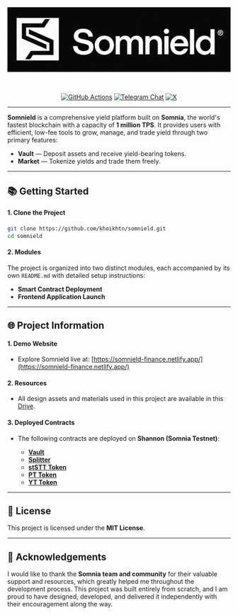<div align="center">
  <img src="/assets/somnield_logo.png" alt="SOMNIELD Logo" width="full"/>

  &nbsp;

[![GitHub Actions][gha-badge]][gha-url] [![Telegram Chat][tg-badge]][tg-url] [![X][x-badge]][x-url]

[gha-badge]: https://img.shields.io/badge/GitHub-Commits-blue?style=flat-square&logo=github
[gha-url]: https://github.com/khoikhtn/somnield#

[tg-badge]: https://img.shields.io/badge/Telegram-Chat-blue?style=flat-square&logo=telegram
[tg-url]: https://t.me/khoitm2109

[x-badge]: https://img.shields.io/badge/-000000?style=flat-square&logo=x&logoColor=white
[x-url]: ''
</div>

---
**Somnield** is a comprehensive yield platform built on **Somnia**, the world's fastest blockchain with a capacity of **1 million TPS**. It provides users with efficient, low-fee tools to grow, manage, and trade yield through two primary features:

- **Vault** — Deposit assets and receive yield-bearing tokens.  
- **Market** — Tokenize yields and trade them freely.  

---

## 📚 Getting Started

#### 1. Clone the Project
```bash
git clone https://github.com/khoikhtn/somnield.git
cd somnield
```

#### 2. Modules
The project is organized into two distinct modules, each accompanied by its own `README.md` with detailed setup instructions:

- **Smart Contract Deployment**  
- **Frontend Application Launch**   

---

## 🌐 Project Information

#### 1. Demo Website
- Explore Somnield live at: [https://somnield-finance.netlify.app/](https://somnield-finance.netlify.app/)

#### 2. Resources
- All design assets and materials used in this project are available in this [Drive]().

#### 3. Deployed Contracts
- The following contracts are deployed on **Shannon (Somnia Testnet)**:

  - **[Vault](URL_HERE)**  
  - **[Splitter](URL_HERE)**  
  - **[stSTT Token](URL_HERE)**  
  - **[PT Token](URL_HERE)**  
  - **[YT Token](URL_HERE)**  


---

## 📄 License
This project is licensed under the **MIT License**.

---

## 🙏 Acknowledgements

I would like to thank the **Somnia team and community** for their valuable support and resources, which greatly helped me throughout the development process. This project was built entirely from scratch, and I am proud to have designed, developed, and delivered it independently with their encouragement along the way.  

